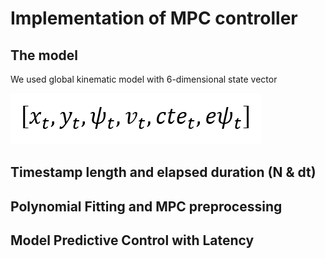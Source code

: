 # Implementation of MPC controller

[//]: # (Image References)

[image0]: ./images/state_vector.png "state vector"

## The model
We used global kinematic model with 6-dimensional state vector

![alt text][image0]

## Timestamp length and elapsed duration (N & dt)

## Polynomial Fitting and MPC preprocessing

## Model Predictive Control with Latency

